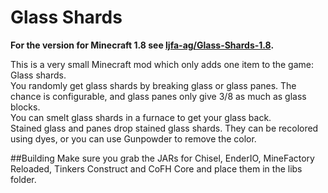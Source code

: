 Glass Shards
=========
**For the version for Minecraft 1.8 see [ljfa-ag/Glass-Shards-1.8](https://github.com/ljfa-ag/Glass-Shards-1.8).**

This is a very small Minecraft mod which only adds one item to the game: Glass shards.  
You randomly get glass shards by breaking glass or glass panes. The chance is configurable, and glass panes only give 3/8 as much as glass blocks.  
You can smelt glass shards in a furnace to get your glass back.  
Stained glass and panes drop stained glass shards. They can be recolored using dyes, or you can use Gunpowder to remove the color.  

##Building
Make sure you grab the JARs for Chisel, EnderIO, MineFactory Reloaded, Tinkers Construct and CoFH Core
and place them in the libs folder.
